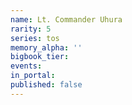 ```yaml
---
name: Lt. Commander Uhura
rarity: 5
series: tos
memory_alpha: ''
bigbook_tier:
events:
in_portal:
published: false
---
```

